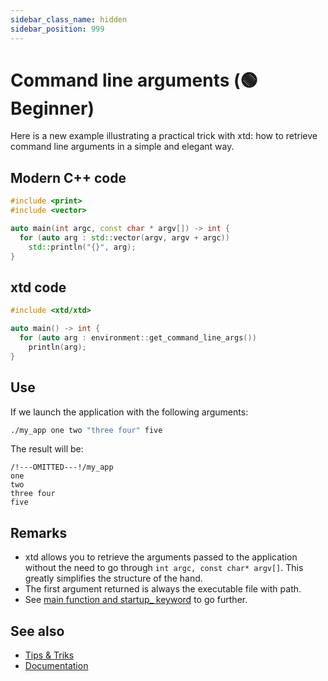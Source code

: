 ```yaml
---
sidebar_class_name: hidden
sidebar_position: 999
---
```


# Command line arguments (🟢 Beginner)

Here is a new example illustrating a practical trick with xtd: how to retrieve command line arguments in a simple and elegant way.

## Modern C++ code

```cpp
#include <print>
#include <vector>

auto main(int argc, const char * argv[]) -> int {
  for (auto arg : std::vector(argv, argv + argc))
    std::println("{}", arg);
}
```

## xtd code

```cpp
#include <xtd/xtd>

auto main() -> int {
  for (auto arg : environment::get_command_line_args())
    println(arg);
}
```

## Use

If we launch the application with the following arguments:

```sh
./my_app one two "three four" five
```

The result will be:

```
/!---OMITTED---!/my_app
one
two
three four
five
```

## Remarks

* xtd allows you to retrieve the arguments passed to the application without the need to go through `int argc, const char* argv[]`. 
  This greatly simplifies the structure of the hand.
* The first argument returned is always the executable file with path.
* See [main function and startup_ keyword](/docs/documentation/Guides/xtd.core/Entry%20point/main_and_startup) to go further.

## See also

* [Tips & Triks](/docs/documentation/tips_and_tricks)
* [Documentation](/docs/documentation)
